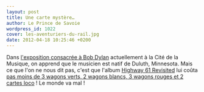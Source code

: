 ```yaml
---
layout: post
title: Une carte mystère…
author: Le Prince de Savoie
wordpress_id: 1022
cover: les-aventuriers-du-rail.jpg
date: 2012-04-18 10:25:46 +0200
---
```


Dans
[l'exposition consacrée à Bob Dylan](http://www.citedelamusique.fr/minisites/1203_dylan/index.aspx)
actuellement à la Cité de la Musique, on apprend que le musicien est natif de
Duluth, Minnesota. Mais ce que l'on ne nous dit pas, c'est que l'album
[Highway 61 Revisited](http://fr.wikipedia.org/wiki/Highway_61_Revisited) lui
coûta
[pas moins de 3 wagons verts, 2 wagons blancs, 3 wagons rouges et 2 cartes loco](http://www.asmodee.com/ressources/articles/les-aventuriers-du-rail-les-techniques-des-champions.php) !
Le monde va mal !
